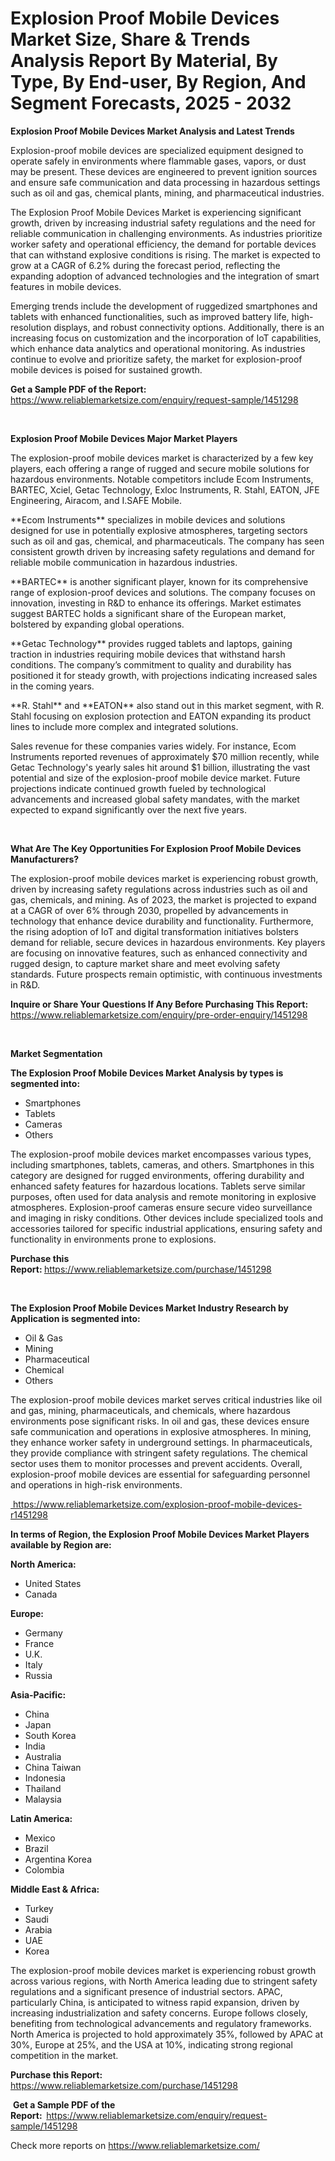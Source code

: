 <p><h1>Explosion Proof Mobile Devices Market Size, Share & Trends Analysis Report By Material, By Type, By End-user, By Region, And Segment Forecasts, 2025 - 2032</h1></p><p><strong>Explosion Proof Mobile Devices Market Analysis and Latest Trends</strong></p>
<p><p>Explosion-proof mobile devices are specialized equipment designed to operate safely in environments where flammable gases, vapors, or dust may be present. These devices are engineered to prevent ignition sources and ensure safe communication and data processing in hazardous settings such as oil and gas, chemical plants, mining, and pharmaceutical industries.</p><p>The Explosion Proof Mobile Devices Market is experiencing significant growth, driven by increasing industrial safety regulations and the need for reliable communication in challenging environments. As industries prioritize worker safety and operational efficiency, the demand for portable devices that can withstand explosive conditions is rising. The market is expected to grow at a CAGR of 6.2% during the forecast period, reflecting the expanding adoption of advanced technologies and the integration of smart features in mobile devices.</p><p>Emerging trends include the development of ruggedized smartphones and tablets with enhanced functionalities, such as improved battery life, high-resolution displays, and robust connectivity options. Additionally, there is an increasing focus on customization and the incorporation of IoT capabilities, which enhance data analytics and operational monitoring. As industries continue to evolve and prioritize safety, the market for explosion-proof mobile devices is poised for sustained growth.</p></p>
<p><strong>Get a Sample PDF of the Report:&nbsp;</strong> <a href="https://www.reliablemarketsize.com/enquiry/request-sample/1451298?utm_campaign=2115&utm_medium=2&utm_source=Github&utm_content=ia&utm_term=17022025&utm_id=explosion-proof-mobile-devices">https://www.reliablemarketsize.com/enquiry/request-sample/1451298</a></p>
<p>&nbsp;</p>
<p><strong>Explosion Proof Mobile Devices Major Market Players</strong></p>
<p><p>The explosion-proof mobile devices market is characterized by a few key players, each offering a range of rugged and secure mobile solutions for hazardous environments. Notable competitors include Ecom Instruments, BARTEC, Xciel, Getac Technology, Exloc Instruments, R. Stahl, EATON, JFE Engineering, Airacom, and I.SAFE Mobile.</p><p>**Ecom Instruments** specializes in mobile devices and solutions designed for use in potentially explosive atmospheres, targeting sectors such as oil and gas, chemical, and pharmaceuticals. The company has seen consistent growth driven by increasing safety regulations and demand for reliable mobile communication in hazardous industries.</p><p>**BARTEC** is another significant player, known for its comprehensive range of explosion-proof devices and solutions. The company focuses on innovation, investing in R&D to enhance its offerings. Market estimates suggest BARTEC holds a significant share of the European market, bolstered by expanding global operations.</p><p>**Getac Technology** provides rugged tablets and laptops, gaining traction in industries requiring mobile devices that withstand harsh conditions. The company’s commitment to quality and durability has positioned it for steady growth, with projections indicating increased sales in the coming years.</p><p>**R. Stahl** and **EATON** also stand out in this market segment, with R. Stahl focusing on explosion protection and EATON expanding its product lines to include more complex and integrated solutions.</p><p>Sales revenue for these companies varies widely. For instance, Ecom Instruments reported revenues of approximately $70 million recently, while Getac Technology's yearly sales hit around $1 billion, illustrating the vast potential and size of the explosion-proof mobile device market. Future projections indicate continued growth fueled by technological advancements and increased global safety mandates, with the market expected to expand significantly over the next five years.</p></p>
<p>&nbsp;</p>
<p><strong>What Are The Key Opportunities For Explosion Proof Mobile Devices Manufacturers?</strong></p>
<p><p>The explosion-proof mobile devices market is experiencing robust growth, driven by increasing safety regulations across industries such as oil and gas, chemicals, and mining. As of 2023, the market is projected to expand at a CAGR of over 6% through 2030, propelled by advancements in technology that enhance device durability and functionality. Furthermore, the rising adoption of IoT and digital transformation initiatives bolsters demand for reliable, secure devices in hazardous environments. Key players are focusing on innovative features, such as enhanced connectivity and rugged design, to capture market share and meet evolving safety standards. Future prospects remain optimistic, with continuous investments in R&D.</p></p>
<p><strong>Inquire or Share Your Questions If Any Before Purchasing This Report:</strong> <a href="https://www.reliablemarketsize.com/enquiry/pre-order-enquiry/1451298?utm_campaign=2115&utm_medium=2&utm_source=Github&utm_content=ia&utm_term=17022025&utm_id=explosion-proof-mobile-devices">https://www.reliablemarketsize.com/enquiry/pre-order-enquiry/1451298</a></p>
<p>&nbsp;</p>
<p><strong>Market Segmentation</strong></p>
<p><strong>The Explosion Proof Mobile Devices Market Analysis by types is segmented into:</strong></p>
<p><ul><li>Smartphones</li><li>Tablets</li><li>Cameras</li><li>Others</li></ul></p>
<p><p>The explosion-proof mobile devices market encompasses various types, including smartphones, tablets, cameras, and others. Smartphones in this category are designed for rugged environments, offering durability and enhanced safety features for hazardous locations. Tablets serve similar purposes, often used for data analysis and remote monitoring in explosive atmospheres. Explosion-proof cameras ensure secure video surveillance and imaging in risky conditions. Other devices include specialized tools and accessories tailored for specific industrial applications, ensuring safety and functionality in environments prone to explosions.</p></p>
<p><strong>Purchase this Report:&nbsp;</strong><a href="https://www.reliablemarketsize.com/purchase/1451298?utm_campaign=2115&utm_medium=2&utm_source=Github&utm_content=ia&utm_term=17022025&utm_id=explosion-proof-mobile-devices">https://www.reliablemarketsize.com/purchase/1451298</a></p>
<p>&nbsp;</p>
<p><strong>The Explosion Proof Mobile Devices Market Industry Research by Application is segmented into:</strong></p>
<p><ul><li>Oil & Gas</li><li>Mining</li><li>Pharmaceutical</li><li>Chemical</li><li>Others</li></ul></p>
<p><p>The explosion-proof mobile devices market serves critical industries like oil and gas, mining, pharmaceuticals, and chemicals, where hazardous environments pose significant risks. In oil and gas, these devices ensure safe communication and operations in explosive atmospheres. In mining, they enhance worker safety in underground settings. In pharmaceuticals, they provide compliance with stringent safety regulations. The chemical sector uses them to monitor processes and prevent accidents. Overall, explosion-proof mobile devices are essential for safeguarding personnel and operations in high-risk environments.</p></p>
<p><a href="https://www.reliablemarketsize.com/explosion-proof-mobile-devices-r1451298?utm_campaign=2115&utm_medium=2&utm_source=Github&utm_content=ia&utm_term=17022025&utm_id=explosion-proof-mobile-devices">&nbsp;https://www.reliablemarketsize.com/explosion-proof-mobile-devices-r1451298</a></p>
<p><strong>In terms of Region, the Explosion Proof Mobile Devices Market Players available by Region are:</strong></p>
<p>
    <p> <strong> North America: </strong>
        <ul>
            <li>United States</li>
            <li>Canada</li>
        </ul>
        </p> 
    <p> <strong> Europe: </strong>
        <ul>
            <li>Germany</li>
            <li>France</li>
            <li>U.K.</li>
            <li>Italy</li>
            <li>Russia</li>
        </ul>
        </p> 
    <p> <strong> Asia-Pacific: </strong>
        <ul>
            <li>China</li>
            <li>Japan</li>
            <li>South Korea</li>
            <li>India</li>
            <li>Australia</li>
            <li>China Taiwan</li>
            <li>Indonesia</li>
            <li>Thailand</li>
            <li>Malaysia</li>
        </ul>
        </p> 
    <p> <strong> Latin America: </strong>
        <ul>
            <li>Mexico</li>
            <li>Brazil</li>
            <li>Argentina Korea</li>
            <li>Colombia</li>
        </ul>
        </p> 
    <p> <strong> Middle East & Africa: </strong>
        <ul>
            <li>Turkey</li>
            <li>Saudi</li>
            <li>Arabia</li>
            <li>UAE</li>
            <li>Korea</li>
        </ul>
    </p>
    </p>
<p><p>The explosion-proof mobile devices market is experiencing robust growth across various regions, with North America leading due to stringent safety regulations and a significant presence of industrial sectors. APAC, particularly China, is anticipated to witness rapid expansion, driven by increasing industrialization and safety concerns. Europe follows closely, benefiting from technological advancements and regulatory frameworks. North America is projected to hold approximately 35%, followed by APAC at 30%, Europe at 25%, and the USA at 10%, indicating strong regional competition in the market.</p></p>
<p><strong>Purchase this Report: </strong><a href="https://www.reliablemarketsize.com/purchase/1451298?utm_campaign=2115&utm_medium=2&utm_source=Github&utm_content=ia&utm_term=17022025&utm_id=explosion-proof-mobile-devices">https://www.reliablemarketsize.com/purchase/1451298</a></p>
<p>&nbsp;<strong>Get a Sample PDF of the Report:&nbsp;&nbsp;</strong><a href="https://www.reliablemarketsize.com/enquiry/request-sample/1451298?utm_campaign=2115&utm_medium=2&utm_source=Github&utm_content=ia&utm_term=17022025&utm_id=explosion-proof-mobile-devices">https://www.reliablemarketsize.com/enquiry/request-sample/1451298</a></p>
<p><strong></strong></p>
<p>Check more reports on <a href="https://www.reliablemarketsize.com/?utm_campaign=2115&utm_medium=2&utm_source=Github&utm_content=ia&utm_term=17022025&utm_id=explosion-proof-mobile-devices">https://www.reliablemarketsize.com/</a></p>